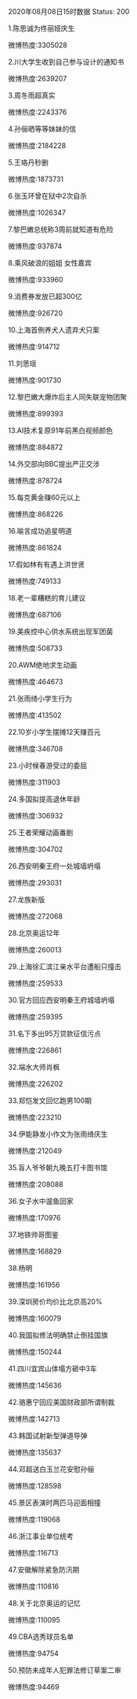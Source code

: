 2020年08月08日15时数据
Status: 200

1.陈思诚为佟丽娅庆生

微博热度:3305028

2.川大学生收到自己参与设计的通知书

微博热度:2639207

3.周冬雨超真实

微博热度:2243376

4.孙俪晒等等妹妹的信

微博热度:2184228

5.王珞丹秒删

微博热度:1873731

6.张玉环曾在狱中2次自杀

微博热度:1026347

7.黎巴嫩总统称3周前就知道有危险

微博热度:937874

8.乘风破浪的姐姐 女性嘉宾

微博热度:933960

9.消费券发放已超300亿

微博热度:926720

10.上海首例养犬人遗弃犬只案

微博热度:914712

11.刘思瑶

微博热度:901730

12.黎巴嫩大爆炸后主人同失联宠物团聚

微博热度:899393

13.AI技术复原91年前黑白视频颜色

微博热度:884872

14.外交部向BBC提出严正交涉

微博热度:878724

15.每克黄金赚60元以上

微博热度:868226

16.喻言成功追星明道

微博热度:861824

17.假如林有有遇上洪世贤

微博热度:749133

18.老一辈糟糕的育儿建议

微博热度:687106

19.美疾控中心供水系统出现军团菌

微博热度:508733

20.AWM绝地求生动画

微博热度:464673

21.张雨绮小学生行为

微博热度:413502

22.10岁小学生摆摊12天赚百元

微博热度:346708

23.小时候春游受过的委屈

微博热度:311903

24.多国拟提高退休年龄

微博热度:306932

25.王者荣耀动画番剧

微博热度:304702

26.西安明秦王府一处城墙坍塌

微博热度:293031

27.龙族新版

微博热度:272068

28.北京奥运12年

微博热度:260013

29.上海徐汇滨江亲水平台遭船只撞击

微博热度:259533

30.官方回应西安明秦王府城墙坍塌

微博热度:259395

31.名下多出95万贷款征信污点

微博热度:226861

32.端水大师肖枫

微博热度:226202

33.郑恺发文回忆跑男100期

微博热度:223210

34.伊能静发小作文为张雨绮庆生

微博热度:212049

35.盲人爷爷朝九晚五打卡图书馆

微博热度:208088

36.女子水中遛鱼回家

微博热度:170976

37.地铁帅哥图鉴

微博热度:168829

38.杨明

微博热度:161956

39.深圳房价均价比北京高20%

微博热度:160079

40.我国拟修法明确禁止倒挂国旗

微博热度:150244

41.四川宜宾山体塌方砸中3车

微博热度:145636

42.骆惠宁回应美国财政部所谓制裁

微博热度:142713

43.韩国试射新型弹道导弹

微博热度:135637

44.邓超送白玉兰花安慰孙俪

微博热度:128598

45.景区表演时两匹马迎面相撞

微博热度:119068

46.浙江事业单位统考

微博热度:116713

47.安徽解除紧急防汛期

微博热度:110816

48.关于北京奥运的记忆

微博热度:110095

49.CBA选秀球员名单

微博热度:94754

50.预防未成年人犯罪法修订草案二审

微博热度:94469

